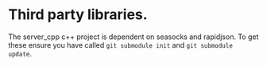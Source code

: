 # Third party libraries.

The server_cpp c++ project is dependent on seasocks and rapidjson. To get these ensure you have called `git submodule init` and `git submodule update`.
 